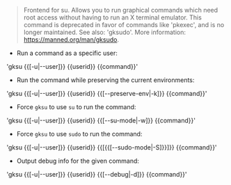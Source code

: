 > Frontend for su.
> Allows you to run graphical commands which need root access without having to run an X terminal emulator.
> This command is deprecated in favor of commands like 'pkexec', and is no longer maintained.
> See also: 'gksudo'.
> More information: <https://manned.org/man/gksudo>.

- Run a command as a specific user:

'gksu {{[-u|--user]}} {{userid}} {{command}}'

- Run the command while preserving the current environments:

'gksu {{[-u|--user]}} {{userid}} {{[--preserve-env|-k]}} {{command}}'

- Force `gksu` to use `su` to run the command:

'gksu {{[-u|--user]}} {{userid}} {{[--su-mode|-w]}} {{command}}'

- Force `gksu` to use `sudo` to run the command:

'gksu {{[-u|--user]}} {{userid}} {{[{{[--sudo-mode|-S]}}]}} {{command}}'

- Output debug info for the given command:

'gksu {{[-u|--user]}} {{userid}} {{[--debug|-d]}} {{command}}'
